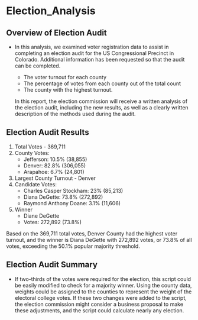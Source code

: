 # Election_Analysis
## Overview of Election Audit ##

   * In this analysis, we examined voter registration data to assist in completing an election audit for the US Congressional Precinct in Colorado. Additional information has been requested so that the audit can be completed.

     * The voter turnout for each county
     * The percentage of votes from each county out of the total count
     * The county with the highest turnout.

     In this report, the election commission will receive a written analysis of the election audit, including the new results, as well as a clearly written description of the methods used during the audit. 

## Election Audit Results ##

1. Total Votes - 369,711
2. County Votes:
      * Jefferson: 10.5% (38,855)
      * Denver: 82.8% (306,055)
      * Arapahoe: 6.7% (24,801)
3. Largest County Turnout - Denver
4. Candidate Votes:
      * Charles Casper Stockham: 23% (85,213)
      * Diana DeGette: 73.8% (272,892)
      * Raymond Anthony Doane: 3.1% (11,606)
5. Winner
      * Diane DeGette
      * Votes: 272,892 (73.8%)

Based on the 369,711 total votes, Denver County had the highest voter turnout, and the winner is Diana DeGette with 272,892 votes, or 73.8% of all votes, exceeding the 50.1% popular majority threshold.


## Election Audit Summary ##

  * If two-thirds of the votes were required for the election, this script could be easily modified to check for a majority winner. Using the county data, weights could be assigned to the counties to represent the weight of the electoral college votes. If these two changes were added to the script, the election commission might consider a business proposal to make these adjustments, and the script could calculate nearly any election.
